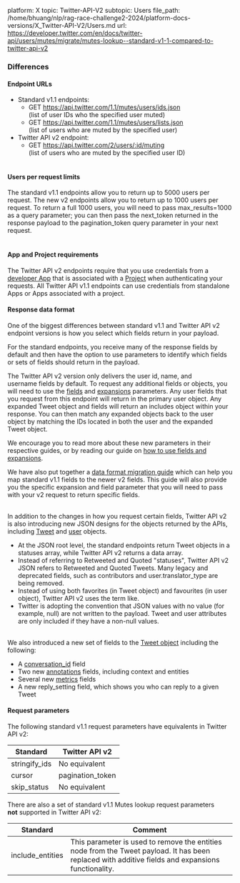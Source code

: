 platform: X
topic: Twitter-API-V2
subtopic: Users
file_path: /home/bhuang/nlp/rag-race-challenge2-2024/platform-docs-versions/X_Twitter-API-V2/Users.md
url: https://developer.twitter.com/en/docs/twitter-api/users/mutes/migrate/mutes-lookup--standard-v1-1-compared-to-twitter-api-v2


### Differences

#### Endpoint URLs

* Standard v1.1 endpoints:
    * GET https://api.twitter.com/1.1/mutes/users/ids.json  
        (list of user IDs who the specified user muted)
    * GET https://api.twitter.com/1.1/mutes/users/lists.json  
        (list of users who are muted by the specified user)
* Twitter API v2 endpoint:
    * GET https://api.twitter.com/2/users/:id/muting  
        (list of users who are muted by the specified user ID)  
         

#### Users per request limits

The standard v1.1 endpoints allow you to return up to 5000 users per request. The new v2 endpoints allow you to return up to 1000 users per request. To return a full 1000 users, you will need to pass max\_results=1000 as a query parameter; you can then pass the next\_token returned in the response payload to the pagination\_token query parameter in your next request.  
 

#### App and Project requirements

The Twitter API v2 endpoints require that you use credentials from a [developer App](https://developer.twitter.com/content/developer-twitter/en/docs/apps) that is associated with a [Project](https://developer.twitter.com/content/developer-twitter/en/docs/projects) when authenticating your requests. All Twitter API v1.1 endpoints can use credentials from standalone Apps or Apps associated with a project.  
  

#### Response data format

One of the biggest differences between standard v1.1 and Twitter API v2 endpoint versions is how you select which fields return in your payload.

For the standard endpoints, you receive many of the response fields by default and then have the option to use parameters to identify which fields or sets of fields should return in the payload.

The Twitter API v2 version only delivers the user id, name, and username fields by default. To request any additional fields or objects, you will need to use the [fields](https://developer.twitter.com/en/docs/twitter-api/fields/content/developer-twitter/en/docs/twitter-api/fields) and [expansions](https://developer.twitter.com/en/docs/twitter-api/fields/content/developer-twitter/en/docs/twitter-api/expansions) parameters. Any user fields that you request from this endpoint will return in the primary user object. Any expanded Tweet object and fields will return an includes object within your response. You can then match any expanded objects back to the user object by matching the IDs located in both the user and the expanded Tweet object. 

We encourage you to read more about these new parameters in their respective guides, or by reading our guide on [how to use fields and expansions](https://developer.twitter.com/en/docs/twitter-api/data-dictionary/using-fields-and-expansions). 

We have also put together a [data format migration guide](https://developer.twitter.com/en/docs/twitter-api/migrate/data-formats/standard-v1-1-to-v2) which can help you map standard v1.1 fields to the newer v2 fields. This guide will also provide you the specific expansion and field parameter that you will need to pass with your v2 request to return specific fields.   
 

In addition to the changes in how you request certain fields, Twitter API v2 is also introducing new JSON designs for the objects returned by the APIs, including [Tweet](https://developer.twitter.com/en/docs/twitter-api/data-dictionary/object-model/tweet) and [user](https://developer.twitter.com/en/docs/twitter-api/data-dictionary/object-model/user) objects.

* At the JSON root level, the standard endpoints return Tweet objects in a statuses array, while Twitter API v2 returns a data array. 
* Instead of referring to Retweeted and Quoted "statuses", Twitter API v2 JSON refers to Retweeted and Quoted Tweets. Many legacy and deprecated fields, such as contributors and user.translator\_type are being removed. 
* Instead of using both favorites (in Tweet object) and favourites (in user object), Twitter API v2 uses the term like. 
* Twitter is adopting the convention that JSON values with no value (for example, null) are not written to the payload. Tweet and user attributes are only included if they have a non-null values.   
     

We also introduced a new set of fields to the [Tweet object](https://developer.twitter.com/en/docs/twitter-api/data-dictionary/object-model/tweet) including the following:

* A [conversation\_id](https://developer.twitter.com/en/docs/twitter-api/conversation-id) field
* Two new [annotations](https://developer.twitter.com/en/docs/twitter-api/annotations) fields, including context and entities
* Several new [metrics](https://developer.twitter.com/en/docs/twitter-api/metrics) fields 
* A new reply\_setting field, which shows you who can reply to a given Tweet

#### Request parameters

The following standard v1.1 request parameters have equivalents in Twitter API v2:

| **Standard** | **Twitter API v2** |
| --- | --- |
| stringify\_ids | No equivalent |
| cursor | pagination\_token |
| skip\_status | No equivalent |

There are also a set of standard v1.1 Mutes lookup request parameters **not** supported in Twitter API v2:

| Standard | Comment |
| --- | --- |
| include\_entities | This parameter is used to remove the entities node from the Tweet payload. It has been replaced with additive fields and expansions functionality. |